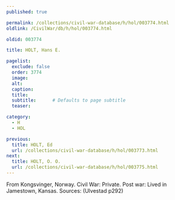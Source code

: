 ```yaml
---
published: true

permalink: /collections/civil-war-database/h/hol/003774.html
oldlink: /CivilWar/db/h/hol/003774.html

oldid: 003774

title: HOLT, Hans E.

pagelist:
  exclude: false
  order: 3774
  image: 
  alt:
  caption:
  title:
  subtitle:      # Defaults to page subtitle
  teaser:

category: 
  - H 
  - HOL

previous:
  title: HOLT, Ed
  url: /collections/civil-war-database/h/hol/003773.html  
next:
  title: HOLT, O. O.
  url: /collections/civil-war-database/h/hol/003775.html   
---
```

From Kongsvinger, Norway. Civil War: Private. Post war: Lived in Jamestown, Kansas. Sources: (Ulvestad p292)